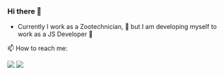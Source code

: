 ### Hi there 👋

- Currently I work as a Zootechnician, 🌱
 but 
 I am developing myself to work as a JS Developer 🔭

📫 How to reach me:

<div>
<a href = "mailto:contato@larissalrf@gmail.com"><img src="https://img.shields.io/badge/Gmail-D14836?style=for-the-badge&logo=gmail&logoColor=white" target="_blank"></a>
<a href="https://www.linkedin.com/in/larissa-frança0689/" target="_blank"><img src="https://img.shields.io/badge/-LinkedIn-%230077B5?style=for-the-badge&logo=linkedin&logoColor=white" target="_blank"></a>   
</div>